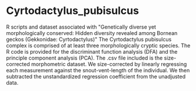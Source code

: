 # Cyrtodactylus_pubisulcus
R scripts and dataset associated with "Genetically diverse yet morphologically conserved: Hidden diversity revealed among Bornean geckos (Gekkonidae: Cyrtodactylus)"
The Cyrtodactylus pubisulcus complex is comprised of at least three morphologically cryptic species. The R code is provided for the discriminant function analysis (DFA) 
and the principle component analysis (PCA). The .csv file included is the size-corrected morphometric dataset. We size-corrected by linearly regressing each measurement 
against the snout-vent-length of the individual. We then subtracted the unstandardized regression coefficient from the unadjusted data. 
